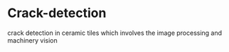 # Crack-detection
crack detection in ceramic tiles which involves the image processing and machinery vision 
